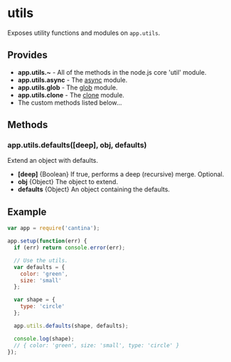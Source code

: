 utils
======

Exposes utility functions and modules on `app.utils`.

Provides
--------
- **app.utils.~** - All of the methods in the node.js core 'util' module.
- **app.utils.async** - The [async](https://github.com/caolan/async) module.
- **app.utils.glob** - The [glob](https://github.com/isaacs/node-glob) module.
- **app.utils.clone** - The [clone](https://github.com/pvorb/node-clone) module.
- The custom methods listed below...

Methods
-------
### app.utils.defaults([deep], obj, defaults)
Extend an object with defaults.

- **[deep]** {Boolean} If true, performs a deep (recursive) merge. Optional.
- **obj** {Object} The object to extend.
- **defaults** {Object} An object containing the defaults.

Example
-------
```js
var app = require('cantina');

app.setup(function(err) {
  if (err) return console.error(err);

  // Use the utils.
  var defaults = {
    color: 'green',
    size: 'small'
  };

  var shape = {
    type: 'circle'
  };

  app.utils.defaults(shape, defaults);

  console.log(shape);
  // { color: 'green', size: 'small', type: 'circle' }
});
```